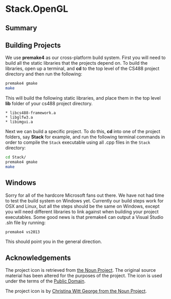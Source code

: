 # Stack.OpenGL

## Summary

## Building Projects

We use **premake4** as our cross-platform build system. First you will need to build all
the static libraries that the projects depend on. To build the libraries, open up a
terminal, and **cd** to the top level of the CS488 project directory and then run the
following:

```bash
premake4 gmake
make
```

This will build the following static libraries, and place them in the top level **lib**
folder of your cs488 project directory.

    * libcs488-framework.a
    * libglfw3.a
    * libimgui.a

Next we can build a specific project.  To do this, **cd** into one of the project folders,
say **Stack** for example, and run the following terminal commands in order to compile the `Stack` executable using all .cpp files in the `Stack` directory:

```bash
cd Stack/
premake4 gmake
make
```

## Windows

Sorry for all of the hardcore Microsoft fans out there.  We have not had time to test the build system on Windows yet. Currently our build steps work for OSX and Linux, but all the steps should be the same on Windows, except you will need different libraries to link against when building your project executables.  Some good news is that premake4 can output a Visual Studio .sln file by running:

```bash
premake4 vs2013
```

 This should point you in the general direction.

## Acknowledgements

The project icon is retrieved from [the Noun Project](docs/icon/icon.json). The original source material has been altered for the purposes of the project. The icon is used under the terms of the [Public Domain](https://creativecommons.org/publicdomain/zero/1.0/).

The project icon is by [Christina Witt George from the Noun Project](https://thenounproject.com/term/cube/4025/).
